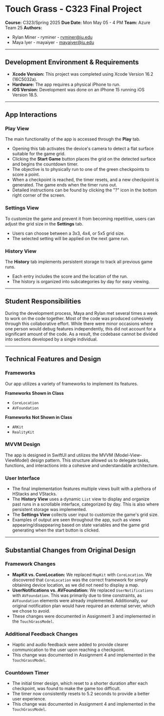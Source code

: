 # Touch Grass - C323 Final Project

**Course:** C323/Spring 2025
**Due Date:** Mon May 05 - 4 PM
**Team:** Azure Team 25
**Authors:**
- Rylan Miner - ryminer - ryminer@iu.edu
- Maya Iyer - mayaiyer - mayaiyer@iu.edu

---

## Development Environment & Requirements

- **Xcode Version:** This project was completed using Xcode Version 16.2 (16C5032a).
- **Hardware:** The app requires a physical iPhone to run.
- **iOS Version:** Development was done on an iPhone 15 running iOS Version 18.5.

---

## App Interactions

### Play View
The main functionality of the app is accessed through the **Play** tab.
- Opening this tab activates the device's camera to detect a flat surface suitable for the game grid.
- Clicking the **Start Game** button places the grid on the detected surface and begins the countdown timer.
- The objective is to physically run to one of the green checkpoints to score a point.
- When a checkpoint is reached, the timer resets, and a new checkpoint is generated. The game ends when the timer runs out.
- Detailed instructions can be found by clicking the "?" icon in the bottom right corner of the screen.

### Settings View
To customize the game and prevent it from becoming repetitive, users can adjust the grid size in the **Settings** tab.
- Users can choose between a 3x3, 4x4, or 5x5 grid size.
- The selected setting will be applied on the next game run.

### History View
The **History** tab implements persistent storage to track all previous game runs.
- Each entry includes the score and the location of the run.
- The history is organized into subcategories by day for easy viewing.

---

## Student Responsibilities

During the development process, Maya and Rylan met several times a week to work on the code together. Most of the code was produced cohesively through this collaborative effort. While there were minor occasions where one person would debug features independently, this did not account for a significant amount of the code. As a result, the codebase cannot be divided into sections developed by a single individual.

---

## Technical Features and Design

### Frameworks
Our app utilizes a variety of frameworks to implement its features.

**Frameworks Shown in Class**
- `CoreLocation`
- `AVFoundation`

**Frameworks Not Shown in Class**
- `ARKit`
- `RealityKit`

### MVVM Design
The app is designed in SwiftUI and utilizes the MVVM (Model-View-ViewModel) design pattern. This structure allowed us to delegate tasks, functions, and interactions into a cohesive and understandable architecture.

### User Interface
- The final implementation features multiple views built with a plethora of HStacks and VStacks.
- The **History View** uses a dynamic `List` view to display and organize past runs in a scrollable interface, categorized by day. This is also where persistent storage was implemented.
- The **Settings View** collects user input to customize the game's grid size.
- Examples of output are seen throughout the app, such as views appearing/disappearing based on state variables and the game grid generating when the start button is clicked.

---

## Substantial Changes from Original Design

### Framework Changes
- **MapKit vs. CoreLocation:** We replaced `MapKit` with `CoreLocation`. We discovered that `CoreLocation` was the correct framework for simply obtaining device location, as we did not need to display a map.
- **UserNotifications vs. AVFoundation:** We replaced `UserNotifications` with `AVFoundation`. This was primarily due to time constraints, as `AVFoundation` elements were already implemented. Additionally, our original notification plan would have required an external server, which we chose to avoid.
- These changes were documented in Assignment 3 and implemented in the `TouchGrassModel`.

### Additional Feedback Changes
- Haptic and audio feedback were added to provide clearer communication to the user upon reaching a checkpoint.
- This change was documented in Assignment 4 and implemented in the `TouchGrassModel`.

### Countdown Timer
- The initial timer design, which reset to a shorter duration after each checkpoint, was found to make the game too difficult.
- The timer now consistently resets to 5.2 seconds to provide a better user experience.
- This change was documented in Assignment 4 and implemented in the `TouchGrassModel`.
